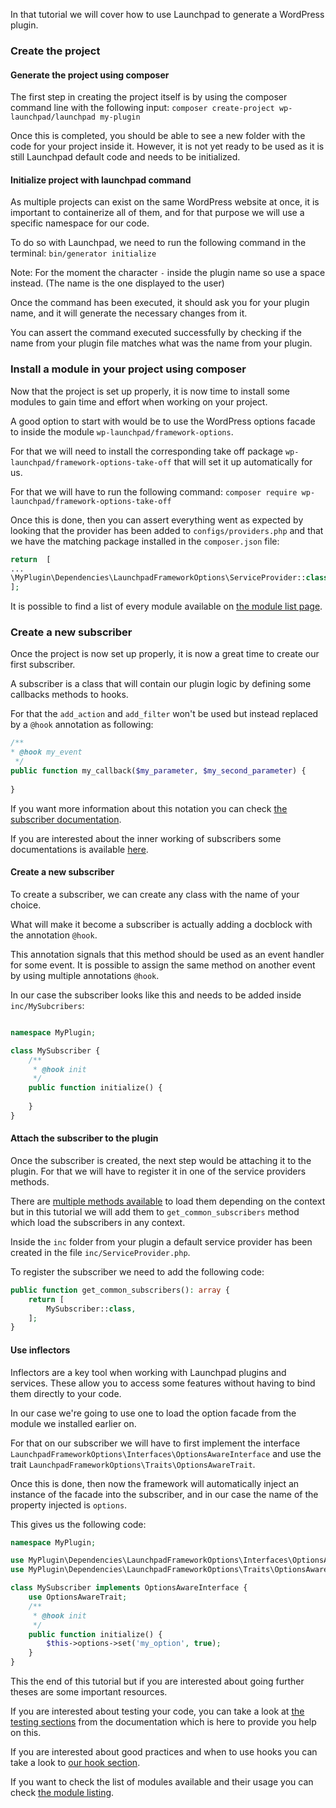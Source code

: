 In that tutorial we will cover how to use Launchpad to generate a WordPress plugin.

### Create the project

#### Generate the project using composer
The first step in creating the project itself is by using the composer command line with the following input: `composer create-project wp-launchpad/launchpad my-plugin`

Once this is completed, you should be able to see a new folder with the code for your project inside it. However, it is not yet ready to be used as it is still Launchpad default code and needs to be initialized.

#### Initialize project with launchpad command

As multiple projects can exist on the same WordPress website at once, it is important to containerize all of them, and for that purpose we will use a specific namespace for our code.

To do so with Launchpad, we need to run the following command in the terminal:
`bin/generator initialize`

Note: For the moment the character `-` inside the plugin name so use a space instead. (The name is the one displayed to the user)

Once the command has been executed, it should ask you for your plugin name, and it will generate the necessary changes from it.

You can assert the command executed successfully by checking if the name from your plugin file matches what was the name from your plugin.

### Install a module in your project using composer

Now that the project is set up properly, it is now time to install some modules to gain time and effort when working on your project.

A good option to start with would be to use the WordPress options facade to inside the module `wp-launchpad/framework-options`.

For that we will need to install the corresponding take off package `wp-launchpad/framework-options-take-off` that will set it up automatically for us.

For that we will have to run the following command: `composer require wp-launchpad/framework-options-take-off`

Once this is done, then you can assert everything went as expected by looking that the provider has been added to `configs/providers.php` and that we have the matching package installed in the `composer.json` file:
```php
return  [
...
\MyPlugin\Dependencies\LaunchpadFrameworkOptions\ServiceProvider::class,
];
```

It is possible to find a list of every module available on [the module list page](../../modules/listing.md).

### Create a new subscriber

Once the project is now set up properly, it is now a great time to create our first subscriber.

A subscriber is a class that will contain our plugin logic by defining some callbacks methods to hooks.

For that the `add_action` and `add_filter` won't be used but instead replaced by a `@hook` annotation as following:

```php
/**
* @hook my_event
 */
public function my_callback($my_parameter, $my_second_parameter) {
    
}
```

If you want more information about this notation you can check [the subscriber documentation](../creating-subscriber.md).

If you are interested about the inner working of subscribers some documentations is available [here](../concepts/subscribers.md).

#### Create a new subscriber

To create a subscriber, we can create any class with the name of your choice.

What will make it become a subscriber is actually adding a docblock with the annotation `@hook`.

This annotation signals that this method should be used as an event handler for some event.
It is possible to assign the same method on another event by using multiple annotations `@hook`.

In our case the subscriber looks like this and needs to be added inside `inc/MySubcribers`:

```php

namespace MyPlugin;

class MySubscriber {
    /**
     * @hook init
     */
    public function initialize() {
    
    }
}

```

#### Attach the subscriber to the plugin
Once the subscriber is created, the next step would be attaching it to the plugin.
For that we will have to register it in one of the service providers methods.

There are [multiple methods available](../../container/providers.md) to load them depending on the context but in this tutorial we will add them to `get_common_subscribers` method which load the subscribers in any context.

Inside the `inc` folder from your plugin a default service provider has been created in the file `inc/ServiceProvider.php`.

To register the subscriber we need to add the following code:

```php
public function get_common_subscribers(): array {
    return [
        MySubscriber::class,
    ];
}
```

#### Use inflectors
Inflectors are a key tool when working with Launchpad plugins and services.
These allow you to access some features without having to bind them directly to your code.

In our case we're going to use one to load the option facade from the module we installed earlier on.

For that on our subscriber we will have to first implement the interface `LaunchpadFrameworkOptions\Interfaces\OptionsAwareInterface` and use the trait `LaunchpadFrameworkOptions\Traits\OptionsAwareTrait`.

Once this is done, then now the framework will automatically inject an instance of the facade into the subscriber, and in our case the name of the property injected is `options`.

This gives us the following code:

```php
namespace MyPlugin;

use MyPlugin\Dependencies\LaunchpadFrameworkOptions\Interfaces\OptionsAwareInterface;
use MyPlugin\Dependencies\LaunchpadFrameworkOptions\Traits\OptionsAwareTrait;

class MySubscriber implements OptionsAwareInterface {
    use OptionsAwareTrait;
    /**
     * @hook init
     */
    public function initialize() {
        $this->options->set('my_option', true);
    }
}
```

This the end of this tutorial but if you are interested about going further theses are some important resources.

If you are interested about testing your code, you can take a look at [the testing sections](../tests/index.md) from the documentation which is here to provide you help on this.

If you are interested about good practices and when to use hooks you can take a look to [our hook section](../good-practices/hooks).

If you want to check the list of modules available and their usage you can check [the module listing](../../modules/listing.md).